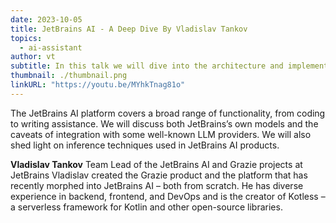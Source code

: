 ```yaml
---
date: 2023-10-05
title: JetBrains AI - A Deep Dive By Vladislav Tankov
topics:
  - ai-assistant
author: vt
subtitle: In this talk we will dive into the architecture and implementation of JetBrains AI – the backbone of AI Assistant in JetBrains IDEs, Grazie, and other JetBrains products.
thumbnail: ./thumbnail.png
linkURL: "https://youtu.be/MYhkTnag81o"
---
```


The JetBrains AI platform covers a broad range of functionality, from coding to writing assistance. We will discuss both JetBrains’s own models and the caveats of integration with some well-known LLM providers. We will also shed light on inference techniques used in JetBrains AI products.

**Vladislav Tankov**
Team Lead of the JetBrains AI and Grazie projects at JetBrains
Vladislav created the Grazie product and the platform that has recently morphed into JetBrains AI – both from scratch. He has diverse experience in backend, frontend, and DevOps and is the creator of Kotless – a serverless framework for Kotlin and other open-source libraries.
